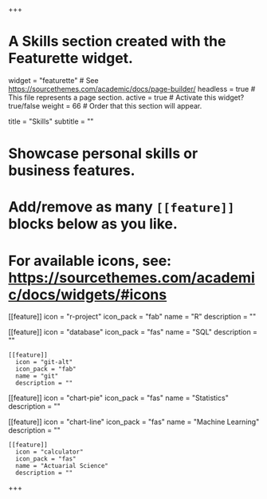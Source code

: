 +++
# A Skills section created with the Featurette widget.
widget = "featurette"  # See https://sourcethemes.com/academic/docs/page-builder/
headless = true  # This file represents a page section.
active = true  # Activate this widget? true/false
weight = 66  # Order that this section will appear.

title = "Skills"
subtitle = ""

# Showcase personal skills or business features.
#
# Add/remove as many `[[feature]]` blocks below as you like.
#
# For available icons, see: https://sourcethemes.com/academic/docs/widgets/#icons

[[feature]]
  icon = "r-project"
  icon_pack = "fab"
  name = "R"
  description = ""

  [[feature]]
    icon = "database"
    icon_pack = "fas"
    name = "SQL"
    description = ""  

    [[feature]]
      icon = "git-alt"
      icon_pack = "fab"
      name = "git"
      description = ""


[[feature]]
  icon = "chart-pie"
  icon_pack = "fas"
  name = "Statistics"
  description = ""  

  [[feature]]
    icon = "chart-line"
    icon_pack = "fas"
    name = "Machine Learning"
    description = ""  

    [[feature]]
      icon = "calculator"
      icon_pack = "fas"
      name = "Actuarial Science"
      description = ""  

+++
